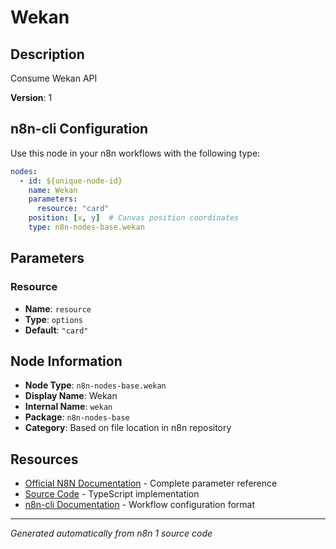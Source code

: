 # Wekan

## Description

Consume Wekan API

**Version**: 1

## n8n-cli Configuration

Use this node in your n8n workflows with the following type:

```yaml
nodes:
  - id: ${unique-node-id}
    name: Wekan
    parameters:
      resource: "card"
    position: [x, y]  # Canvas position coordinates
    type: n8n-nodes-base.wekan
```

## Parameters

### Resource

- **Name**: `resource`
- **Type**: `options`
- **Default**: `"card"`


## Node Information

- **Node Type**: `n8n-nodes-base.wekan`
- **Display Name**: Wekan
- **Internal Name**: `wekan`
- **Package**: `n8n-nodes-base`
- **Category**: Based on file location in n8n repository

## Resources

- [Official N8N Documentation](https://docs.n8n.io/integrations/builtin/app-nodes/n8n-nodes-base.wekan/) - Complete parameter reference
- [Source Code](https://github.com/n8n-io/n8n/blob/master/packages/nodes-base/nodes/Wekan/Wekan.node.ts) - TypeScript implementation
- [n8n-cli Documentation](https://github.com/edenreich/n8n-cli) - Workflow configuration format

---
*Generated automatically from n8n 1 source code*
